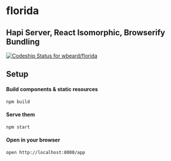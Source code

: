 # florida
## Hapi Server, React Isomorphic, Browserify Bundling

[ ![Codeship Status for wbeard/florida](https://codeship.com/projects/2086e2b0-d0ca-0132-952c-2af27bf90e4e/status?branch=master)](https://codeship.com/projects/77102)

## Setup

#### Build components & static resources
    npm build

#### Serve them
    npm start

#### Open in your browser
    open http://localhost:8000/app
